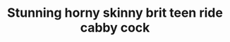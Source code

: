 ---
layout: post
title: Stunning horny skinny brit teen ride cabby cock
duration: '09:54'
view: 265
rate: 2
video: 'http://fantasti.cc/embed/704069/'
category:
 - blowjob
 - brunette
 - cab
 - gorgeous
 - rough
 - skinny
 - stunning
tags: 
 - big-tits
 - sucked
 - fucked
priority: 0.9
changefreq: daily
---